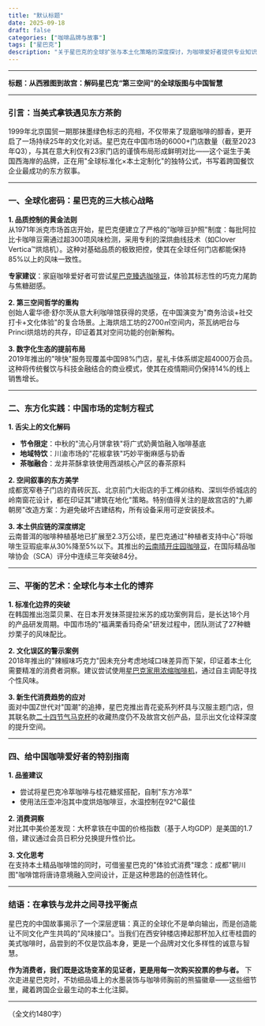 ```yaml
---
title: "默认标题"
date: 2025-09-18
draft: false
categories: ["咖啡品牌与故事"]
tags: ["星巴克"]
description: "关于星巴克的全球扩张与本土化策略的深度探讨，为咖啡爱好者提供专业知识和实用指南。"
---
```


---
**标题：从西雅图到故宫：解码星巴克“第三空间”的全球版图与中国智慧**

---

### 引言：当美式拿铁遇见东方茶韵
1999年北京国贸一期那抹墨绿色标志的亮相，不仅带来了现磨咖啡的醇香，更开启了一场持续25年的文化对话。星巴克在中国市场的6000+门店数量（截至2023年Q3），与其在意大利仅有23家门店的谨慎布局形成鲜明对比——这个诞生于美国西海岸的品牌，正在用"全球标准化×本土定制化"的独特公式，书写着跨国餐饮企业最成功的东方叙事。

---

### 一、全球化密码：星巴克的三大核心战略
**1. 品质控制的黄金法则**  
从1971年派克市场首店开始，星巴克便建立了严格的"咖啡豆护照"制度：每批阿拉比卡咖啡豆需通过超300项风味检测，采用专利的深烘曲线技术（如Clover Vertica™烘焙机）。这种对基础品质的极致把控，使其在全球任何门店都能保持85%以上的风味一致性。

**专家建议**：家庭咖啡爱好者可尝试[星巴克臻选咖啡豆](https://www.amazon.com/s?k=%E6%98%9F%E5%B7%B4%E5%85%8B%E8%87%BB%E9%80%89%E5%92%96%E5%95%A1%E8%B1%86&tag=coffeeprism-20)，体验其标志性的巧克力尾韵与焦糖甜感。

**2. 第三空间哲学的重构**  
创始人霍华德·舒尔茨从意大利咖啡馆获得的灵感，在中国演变为"商务洽谈+社交打卡+文化体验"的复合场景。上海烘焙工坊的2700㎡空间内，茶瓦纳吧台与Princi烘焙坊的共存，印证着其对空间功能的创新解构。

**3. 数字化生态的提前布局**  
2019年推出的"啡快"服务现覆盖中国98%门店，星礼卡体系绑定超4000万会员。这种将传统餐饮与科技金融结合的商业模式，使其在疫情期间仍保持14%的线上销售增长。

---

### 二、东方化实践：中国市场的定制方程式
**1. 舌尖上的文化解码**  
- **节令限定**：中秋的"流心月饼拿铁"将广式奶黄馅融入咖啡基底  
- **地域特饮**：川渝市场的"花椒拿铁"巧妙平衡麻感与奶香  
- **茶咖融合**：龙井茶酥拿铁使用西湖核心产区的春茶原料  

**2. 空间叙事的东方美学**  
成都宽窄巷子门店的青砖灰瓦、北京前门大街店的手工榫卯结构、深圳华侨城店的岭南窗花设计，都在印证其"建筑在地化"策略。特别值得关注的是故宫店的"九卿朝房"改造方案：为避免破坏古建结构，所有设备采用可逆安装技术。

**3. 本土供应链的深度绑定**  
云南普洱的咖啡种植基地已扩展至2.3万公顷，星巴克通过"种植者支持中心"将咖啡生豆瑕疵率从30%降至5%以下。其推出的[云南晴开庄园咖啡豆](https://www.amazon.com/s?k=%E4%BA%91%E5%8D%97%E6%99%B4%E5%BC%80%E5%BA%84%E5%9B%AD%E5%92%96%E5%95%A1%E8%B1%86&tag=coffeeprism-20)，在国际精品咖啡协会（SCA）评分中连续三年突破84分。

---

### 三、平衡的艺术：全球化与本土化的博弈
**1. 标准化边界的突破**  
在韩国推出泡菜贝果、在日本开发抹茶提拉米苏的成功案例背后，是长达18个月的产品研发周期。中国市场的"福满栗香玛奇朵"研发过程中，团队测试了27种糖炒栗子的风味配比。

**2. 文化误区的警示案例**  
2018年推出的"辣椒味巧克力"因未充分考虑地域口味差异而下架，印证着本土化需要精准的消费者洞察。建议尝试使用[星巴克家用浓缩咖啡机](https://www.amazon.com/s?k=%E6%98%9F%E5%B7%B4%E5%85%8B%E5%AE%B6%E7%94%A8%E6%B5%93%E7%BC%A9%E5%92%96%E5%95%A1%E6%9C%BA&tag=coffeeprism-20)，通过自主调配寻找个性风味。

**3. 新生代消费趋势的应对**  
面对中国Z世代对"国潮"的追捧，星巴克推出青花瓷系列杯具与汉服主题门店，但其联名款[二十四节气马克杯](https://www.amazon.com/s?k=%E4%BA%8C%E5%8D%81%E5%9B%9B%E8%8A%82%E6%B0%94%E9%A9%AC%E5%85%8B%E6%9D%AF&tag=coffeeprism-20)的收藏热度仍不及故宫文创产品，显示出文化诠释深度的提升空间。

---

### 四、给中国咖啡爱好者的特别指南
**1. 品鉴建议**  
- 尝试将星巴克冷萃咖啡与桂花糖浆搭配，自制"东方冷萃"  
- 使用法压壶冲泡其中度烘焙咖啡豆，水温控制在92℃最佳  

**2. 消费洞察**  
对比其中美价差发现：大杯拿铁在中国的价格指数（基于人均GDP）是美国的1.7倍，建议通过会员日积分兑换提升性价比。

**3. 文化思考**  
在支持本土精品咖啡馆的同时，可借鉴星巴克的"体验式消费"理念：成都"辋川图"咖啡馆将唐诗意境融入空间设计，正是这种思路的创造性转化。

---

### 结语：在拿铁与龙井之间寻找平衡点
星巴克的中国故事揭示了一个深层逻辑：真正的全球化不是单向输出，而是创造能让不同文化产生共鸣的"风味接口"。当我们在西安钟楼店捧起那杯加入红枣桂圆的美式咖啡时，品尝到的不仅是饮品本身，更是一个品牌对文化多样性的诚意与智慧。

**作为消费者，我们既是这场变革的见证者，更是用每一次购买投票的参与者。** 下次走进星巴克时，不妨细品墙上的水墨装饰与咖啡师胸前的熊猫徽章——这些细节里，藏着跨国企业最生动的本土化注脚。

---  
（全文约1480字）